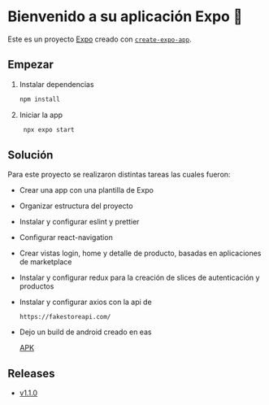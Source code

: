 # Bienvenido a su aplicación Expo 👋

Este es un proyecto [Expo](https://expo.dev) creado con [`create-expo-app`](https://www.npmjs.com/package/create-expo-app).

## Empezar

1. Instalar dependencias

   ```bash
   npm install
   ```

2. Iniciar la app

   ```bash
    npx expo start
   ```

## Solución

Para este proyecto se realizaron distintas tareas las cuales fueron:

- Crear una app con una plantilla de Expo
- Organizar estructura del proyecto
- Instalar y configurar eslint y prettier
- Configurar react-navigation
- Crear vistas login, home y detalle de producto, basadas en aplicaciones de marketplace
- Instalar y configurar redux para la creación de slices de autenticación y productos
- Instalar y configurar axios con la api de
  ```
  https://fakestoreapi.com/
  ```
- Dejo un build de android creado en eas
  
  [APK](https://expo.dev/artifacts/eas/fromCzUQzeByYd23K8q6LV.apk)
  
## Releases

- [v1.1.0](https://github.com/muhlenbrock/store-app/releases/tag/1.1.0)
